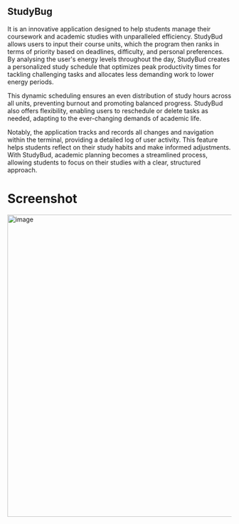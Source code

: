 ## StudyBug

It is an innovative application designed to help students manage their coursework and academic studies with unparalleled efficiency. StudyBud allows users to input their course units, which the program then ranks in terms of priority based on deadlines, difficulty, and personal preferences. By analysing the user's energy levels throughout the day, StudyBud creates a personalized study schedule that optimizes peak productivity times for tackling challenging tasks and allocates less demanding work to lower energy periods.

This dynamic scheduling ensures an even distribution of study hours across all units, preventing burnout and promoting balanced progress. StudyBud also offers flexibility, enabling users to reschedule or delete tasks as needed, adapting to the ever-changing demands of academic life.

Notably, the application tracks and records all changes and navigation within the terminal, providing a detailed log of user activity. This feature helps students reflect on their study habits and make informed adjustments. With StudyBud, academic planning becomes a streamlined process, allowing students to focus on their studies with a clear, structured approach.

# Screenshot
<img width="679" alt="image" src="https://github.com/user-attachments/assets/9ff4e09a-28fd-4967-8c3d-ce1861ba189c">
